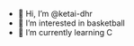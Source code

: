 - 👋 Hi, I’m @ketai-dhr
- 👀 I’m interested in basketball
- 🌱 I’m currently learning C

<!---
ketai-dhr/ketai-dhr is a ✨ special ✨ repository because its `README.md` (this file) appears on your GitHub profile.
You can click the Preview link to take a look at your changes.
--->
